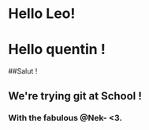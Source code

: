 
# Hello Leo!
# Hello quentin !
##Salut ! 
## We're trying git at School !
### With the fabulous @Nek-  <3.
